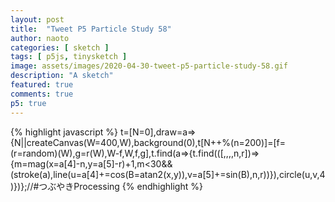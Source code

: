 ```yaml
---
layout: post
title:  "Tweet P5 Particle Study 58"
author: naoto
categories: [ sketch ]
tags: [ p5js, tinysketch ]
image: assets/images/2020-04-30-tweet-p5-particle-study-58.gif
description: "A sketch"
featured: true
comments: true
p5: true
---
```


<div id = "p5sketch">
  <!-- p5 instance will be created here -->
</div>

{% highlight javascript %}
t=[N=0],draw=a=>{N||createCanvas(W=400,W),background(0),t[N++%(n=200)]=[f=(r=random)(W),g=r(W),W-f,W,f,g],t.find(a=>{t.find(([,,,,n,r])=>{m=mag(x=a[4]-n,y=a[5]-r)+1,m<30&&(stroke(a),line(u=a[4]+=cos(B=atan2(x,y)),v=a[5]+=sin(B),n,r))}),circle(u,v,4)})};//#つぶやきProcessing
{% endhighlight %}

<script>
// Naoto Hieda
// https://creativecommons.org/licenses/by-sa/3.0/
t=[N=0],draw=a=>{N||createCanvas(W=400,W),background(0),t[N++%(n=200)]=[f=(r=random)(W),g=r(W),W-f,W,f,g],t.find(a=>{t.find(([,,,,n,r])=>{m=mag(x=a[4]-n,y=a[5]-r)+1,m<30&&(stroke(a),line(u=a[4]+=cos(B=atan2(x,y)),v=a[5]+=sin(B),n,r))}),circle(u,v,4)})};//#つぶやきProcessing
handler = setInterval(()=>{
  const canvas = document.getElementById("defaultCanvas0");
  if(canvas != undefined) {
    clearInterval(handler);
    document.getElementById("p5sketch").appendChild(canvas);
  }
}, 500);
</script>
